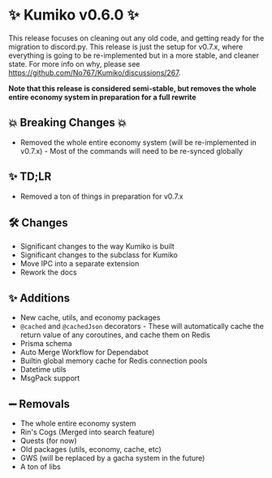 # ✨ Kumiko v0.6.0 ✨

This release focuses on cleaning out any old code, and getting ready for the migration to discord.py. This release is just the setup for v0.7.x, where everything is going to be re-implemented but in a more stable, and cleaner state. For more info on why, please see https://github.com/No767/Kumiko/discussions/267.

**Note that this release is considered semi-stable, but removes the whole entire economy system in preparation for a full rewrite**

## :boom: Breaking Changes :boom:

- Removed the whole entire economy system (will be re-implemented in v0.7.x) - Most of the commands will need to be re-synced globally

## ✨ TD;LR

- Removed a ton of things in preparation for v0.7.x

## 🛠️ Changes
- Significant changes to the way Kumiko is built 
- Significant changes to the subclass for Kumiko
- Move IPC into a separate extension
- Rework the docs


## ✨ Additions

- New cache, utils, and economy packages
- `@cached` and `@cachedJson` decorators - These will automatically cache the return value of any coroutines, and cache them on Redis
- Prisma schema
- Auto Merge Workflow for Dependabot
- Builtin global memory cache for Redis connection pools
- Datetime utils
- MsgPack support

## ➖ Removals
- The whole entire economy system
- Rin's Cogs (Merged into search feature)
- Quests (for now)
- Old packages (utils, economy, cache, etc)
- GWS (will be replaced by a gacha system in the future)
- A ton of libs